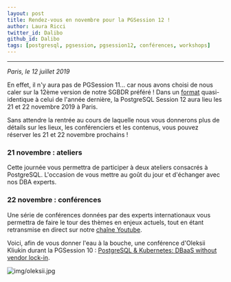 ```yaml
---
layout: post
title: Rendez-vous en novembre pour la PGSession 12 !
author: Laura Ricci
twitter_id: Dalibo
github_id: Dalibo
tags: [postgresql, pgsession, pgsession12, conférences, workshops]
---
```


---
*Paris, le 12 juillet 2019*

En effet, il n'y aura pas de PGSession 11... car nous avons choisi de nous caler sur la 12ème version de notre SGBDR préféré !
Dans un [format](http://blog.dalibo.com/2018/09/03/annonce-pgsession10.html) quasi-identique à celui de l'année dernière, la PostgreSQL Session 12 aura lieu les 21 et 22 novembre 2019 à Paris.

<!--MORE-->

Sans attendre la rentrée au cours de laquelle nous vous donnerons plus de détails sur les lieux, les conférenciers et les 
contenus, vous pouvez réserver les 21 et 22 novembre prochains !

### 21 novembre : ateliers
Cette journée vous permettra de participer à deux ateliers consacrés à PostgreSQL. L'occasion de vous mettre au goût du jour
et d'échanger avec nos DBA experts.

### 22 novembre : conférences
Une série de conférences données par des experts internationaux vous permettra de faire le tour des thèmes en enjeux actuels,
tout en étant retransmise en direct sur notre [chaîne Youtube](https://dali.bo/dalibo_youtube).

Voici, afin de vous donner l'eau à la bouche, une conférence d'Oleksii Kliukin durant la PGSession 10 : [PostgreSQL & Kubernetes: DBaaS without vendor lock-in](https://www.youtube.com/watch?v=q26U2rQcqMw).

![img/oleksii.jpg](https://github.com/dalibo/blog/blob/gh-pages/img/oleksii.jpg)

